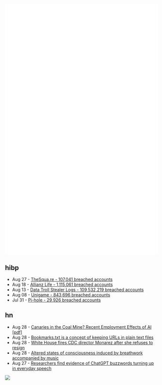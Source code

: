 ![Metrics](https://raw.githubusercontent.com/phixion/phixion/master/metrics.svg)

## hibp

<!--
for https://github.com/phixion/phixion/blob/main/.github/workflows/feeds.yml
-->
<!--START_SECTION:haveibeenpwnd-->
- Aug 27 - [TheSqua.re - 107,041 breached accounts](https://haveibeenpwned.com/Breach/TheSquare)
- Aug 18 - [Allianz Life - 1,115,061 breached accounts](https://haveibeenpwned.com/Breach/AllianzLife)
- Aug 13 - [Data Troll Stealer Logs - 109,532,219 breached accounts](https://haveibeenpwned.com/Breach/DataTrollStealerLogs)
- Aug 08 - [Unigame - 843,696 breached accounts](https://haveibeenpwned.com/Breach/Unigame)
- Jul 31 - [Pi-hole - 29,926 breached accounts](https://haveibeenpwned.com/Breach/ThePi-Hole)
<!--END_SECTION:haveibeenpwnd-->

## hn

<!--
for https://github.com/phixion/phixion/blob/main/.github/workflows/feeds.yml
-->
<!--START_SECTION:hn-->
- Aug 28 - [Canaries in the Coal Mine? Recent Employment Effects of AI [pdf]](https://digitaleconomy.stanford.edu/wp-content/uploads/2025/08/Canaries_BrynjolfssonChandarChen.pdf)
- Aug 28 - [Bookmarks.txt is a concept of keeping URLs in plain text files](https://github.com/soulim/bookmarks.txt)
- Aug 28 - [White House fires CDC director Monarez after she refuses to resign](https://www.cnbc.com/2025/08/27/cdc-director-susan-monarez-.html)
- Aug 28 - [Altered states of consciousness induced by breathwork accompanied by music](https://journals.plos.org/plosone/article?id=10.1371/journal.pone.0329411)
- Aug 27 - [Researchers find evidence of ChatGPT buzzwords turning up in everyday speech](https://news.fsu.edu/news/education-society/2025/08/26/on-screen-and-now-irl-fsu-researchers-find-evidence-suggesting-chatgpt-influences-how-we-speak/)
<!--END_SECTION:hn-->

<!--
for https://yhype.me
-->
![](https://hit.yhype.me/github/profile?user_id=13013670)
